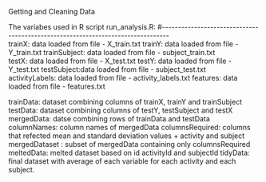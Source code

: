 Getting and Cleaning Data

The variabes used in R script run_analysis.R:
 #--------------------------------------------------------------------------------  
  trainX: data loaded from file - X_train.txt
  trainY: data loaded from file - Y_train.txt
  trainSubject: data loaded from file - subject_train.txt  
  testX: data loaded from file - X_test.txt
  testY: data loaded from file - Y_test.txt
  testSubject:data loaded from file - subject_test.txt  
  activityLabels: data loaded from file - activity_labels.txt
  features: data loaded from file - features.txt
  
  trainData: dataset combining columns of trainX, trainY and trainSubject
  testData: dataset combining columns of testY, testSubject and testX
  mergedData: datse combining rows of trainData and testData
  columnNames: column names of mergedData
  columnsRequired: columns that refected mean and standard deviation values + activity and subject
  mergedDataset : subset of mergedData containing only columnsRequired
  meltedData: melted dataset based on id activityId and subjectId
  tidyData: final dataset with average of each variable for each activity and each subject.
  
